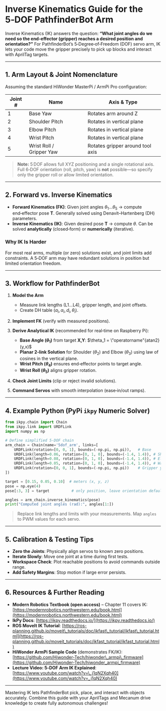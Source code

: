 # Inverse Kinematics Guide for the 5‑DOF PathfinderBot Arm

Inverse Kinematics (IK) answers the question: **“What joint angles do we need so the end‑effector (gripper) reaches a desired position and orientation?”**
For PathfinderBot’s 5‑Degree‑of‑Freedom (DOF) servo arm, IK lets your code move the gripper precisely to pick up blocks and interact with AprilTag targets.

---

## 1. Arm Layout & Joint Nomenclature

Assuming the standard HiWonder MasterPi / ArmPi Pro configuration:

| Joint # | Name                     | Axis & Type                      |
| ------- | ------------------------ | -------------------------------- |
| 1       | Base Yaw                 | Rotates arm around Z             |
| 2       | Shoulder Pitch           | Rotates in vertical plane        |
| 3       | Elbow Pitch              | Rotates in vertical plane        |
| 4       | Wrist Pitch              | Rotates in vertical plane        |
| 5       | Wrist Roll / Gripper Yaw | Rotates gripper around tool axis |

> **Note:** 5 DOF allows full XYZ positioning and a single rotational axis. Full 6‑DOF orientation (roll, pitch, yaw) is **not** possible—so specify only the gripper roll or allow limited orientation.

---

## 2. Forward vs. Inverse Kinematics

* **Forward Kinematics (FK)**: Given joint angles $\theta_1\dots\theta_5$ → compute end‑effector pose **T**. Generally solved using Denavit–Hartenberg (DH) parameters.
* **Inverse Kinematics (IK)**: Given desired pose **T** → compute $\theta$. Can be solved **analytically** (closed‑form) or **numerically** (iterative).

### Why IK Is Harder

For most real arms, multiple (or zero) solutions exist, and joint limits add constraints. A 5‑DOF arm may have redundant solutions in position but limited orientation freedom.

---

## 3. Workflow for PathfinderBot

1. **Model the Arm**

   * Measure link lengths (L1…L4), gripper length, and joint offsets.
   * Create DH table ($a_i, \alpha_i, d_i, \theta_i$).
2. **Implement FK** (verify with measured positions).
3. **Derive Analytical IK** (recommended for real‑time on Raspberry Pi):

   * **Base Angle ($\theta_1$)** from target **X,Y**: $\theta_1 = \"operatorname"{atan2}(y,x)$
   * **Planar 2‑link Solution** for Shoulder ($\theta_2$) and Elbow ($\theta_3$) using law of cosines in the vertical plane.
   * **Wrist Pitch ($\theta_4$)** ensures end‑effector points to target angle.
   * **Wrist Roll ($\theta_5$)** aligns gripper rotation.
4. **Check Joint Limits** (clip or reject invalid solutions).
5. **Command Servos** with smooth interpolation (ease‑in/out ramps).

---

## 4. Example Python (PyPi `ikpy` Numeric Solver)

```python
from ikpy.chain import Chain
from ikpy.link import URDFLink
import numpy as np

# Define simplified 5‑DOF chain
arm_chain = Chain(name='5dof_arm', links=[
    URDFLink(rotation=[0, 0, 1], bounds=(-np.pi, np.pi)),   # Base
    URDFLink(length=0.06, rotation=[0, 1, 0], bounds=(-1.4, 1.4)), # Shoulder
    URDFLink(length=0.08, rotation=[0, 1, 0], bounds=(-1.4, 1.4)), # Elbow
    URDFLink(length=0.05, rotation=[0, 1, 0], bounds=(-1.4, 1.4)), # Wrist pitch
    URDFLink(rotation=[0, 0, 1], bounds=(-np.pi, np.pi))    # Gripper yaw
])

target = [0.15, 0.05, 0.10]  # meters (x, y, z)
pose = np.eye(4)
pose[:3, 3] = target          # only position, leave orientation default

angles = arm_chain.inverse_kinematics(pose)
print("Computed joint angles (rad):", angles[1:])
```

> Replace link lengths and limits with your measurements. Map `angles` to PWM values for each servo.

---

## 5. Calibration & Testing Tips

* **Zero the Joints**: Physically align servos to known zero positions.
* **Iterate Slowly**: Move one joint at a time during first tests.
* **Workspace Check**: Plot reachable positions to avoid commands outside range.
* **Add Safety Margins**: Stop motion if large error persists.

---

## 6. Resources & Further Reading

* **Modern Robotics Textbook (open access)** – Chapter 11 covers IK: [https://modernrobotics.northwestern.edu/book.html](https://modernrobotics.northwestern.edu/book.html)
* **IkPy Docs**: [https://ikpy.readthedocs.io/](https://ikpy.readthedocs.io/)
* **ROS MoveIt IK Tutorial**: [https://ros-planning.github.io/moveit\_tutorials/doc/ikfast\_tutorial/ikfast\_tutorial.html](https://ros-planning.github.io/moveit_tutorials/doc/ikfast_tutorial/ikfast_tutorial.html)
* **HiWonder ArmPi Sample Code** (demonstrates FK/IK): [https://github.com/Hiwonder-Tech/hiwonder\_armpi\_firmware](https://github.com/Hiwonder-Tech/hiwonder_armpi_firmware)
* **Lecture Video: 5‑DOF Arm IK Explained**: [https://www.youtube.com/watch?v=\_j1qN2Xqh40](https://www.youtube.com/watch?v=_j1qN2Xqh40)

---

Mastering IK lets PathfinderBot pick, place, and interact with objects accurately. Combine this guide with your AprilTags and Mecanum drive knowledge to create fully autonomous challenges!
